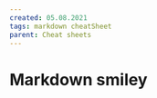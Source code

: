 ```yaml
---
created: 05.08.2021
tags: markdown cheatSheet
parent: Cheat sheets
---
```


# Markdown smiley

<script src="https://gist.github.com/rxaviers/7360908.js"></script>
